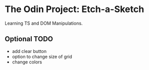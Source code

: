 # The Odin Project: Etch-a-Sketch

Learning TS and DOM Manipulations.

## Optional TODO

- add clear button
- option to change size of grid
- change colors
